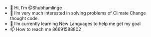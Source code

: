 - 👋 Hi, I’m @Shubhamlinge
- 👀 I’m very much interested in solving problems of Climate Change thought code. 
- 🌱 I’m currently learning New Languages to help me get my goal
- 📫 How to reach me 86691588802

<!---
Shubhamlinge/Shubhamlinge is a ✨ special ✨ repository because its `README.md` (this file) appears on your GitHub profile.
You can click the Preview link to take a look at your changes.
--->
